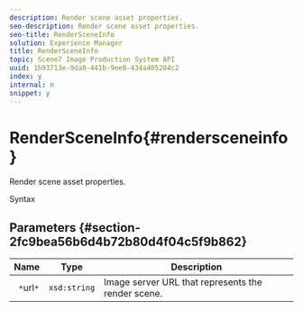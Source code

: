 ```yaml
---
description: Render scene asset properties.
seo-description: Render scene asset properties.
seo-title: RenderSceneInfo
solution: Experience Manager
title: RenderSceneInfo
topic: Scene7 Image Production System API
uuid: 1b93713e-9da0-441b-9ee0-434a405284c2
index: y
internal: n
snippet: y
---
```


# RenderSceneInfo{#rendersceneinfo}

Render scene asset properties.

 Syntax 

## Parameters {#section-2fc9bea56b6d4b72b80d4f04c5f9b862}

|  Name  | Type  | Description  |
|---|---|---|
|  ` *`url`*`  | `xsd:string`  | Image server URL that represents the render scene.  |

